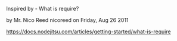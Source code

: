 Inspired by  - What is require?

by Mr. Nico Reed nicoreed on Friday, Aug 26 2011

https://docs.nodejitsu.com/articles/getting-started/what-is-require